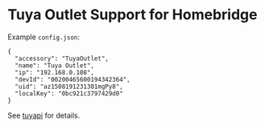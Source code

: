 Tuya Outlet Support for Homebridge
===================================

Example `config.json`:

    {
      "accessory": "TuyaOutlet",
      "name": "Tuya Outlet",
      "ip": "192.168.0.108",
      "devId": "00200465600194342364",
      "uid": "az1508191231301mgPy8",
      "localKey": "0bc921c3797429d0"
    }

See [tuyapi](https://github.com/codetheweb/tuya-device) for details.
